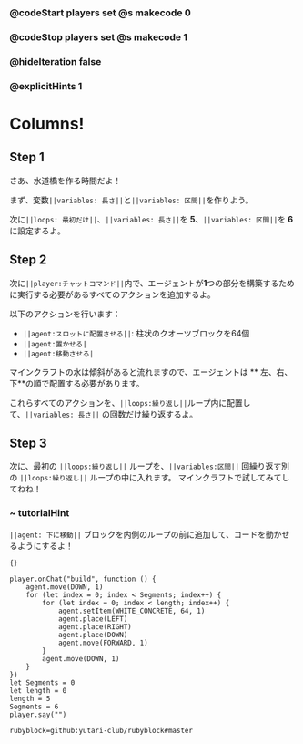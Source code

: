 ### @codeStart players set @s makecode 0
### @codeStop players set @s makecode 1

### @hideIteration false 
### @explicitHints 1


# Columns!

## Step 1
さあ、水道橋を作る時間だよ！<br>

まず、変数``||variables: 長さ||``と``||variables: 区間||``を作りよう。<br>

次に``||loops: 最初だけ||``、``||variables: 長さ||``を **5**、``||variables: 区間||``を **6** に設定するよ。<br>

<!-- Time to build the aqueducts! First, create ``||variable: length||`` and ``||variable: segments||`` variables. Then ``||variable: set length||`` to **5** and ``||variable: set segments||`` to **6** ``||loops: on start||``.  -->

## Step 2
次に``||player:チャットコマンド||``内で、エージェントが**1**つの部分を構築するために実行する必要があるすべてのアクションを追加するよ。<br>

以下のアクションを行います：<br>

- ``||agent:スロットに配置させる||``: 柱状のクオーツブロックを64個
- ``||agent:置かせる|``
- ``||agent:移動させる|``

マインクラフトの水は傾斜があると流れますので、エージェントは ** 左、右、下**の順で配置する必要があります。<br>

これらすべてのアクションを、``||loops:繰り返し||``ループ内に配置して、``||variables: 長さ||`` の回数だけ繰り返するよ。<br>



<!-- Now within an ``||player: on chat command||`` you need to add all the actions that the Agent needs to perform in order to build **1** part: ``||agent: set block pillar of quartz||`` at the count of **64**, ``||agent: place||`` and ``||agent: move forward||``. Water in Minecraft will flow if there is a slope, so the Agent needs to **place left, right and down**. Place all these actions within a ``||loops: repeat||`` loop that **repeats** ``||variable: length||`` times.  -->

## Step 3
次に、最初の ``||loops:繰り返し||`` ループを、``||variables:区間||`` 回繰り返す別の ``||loops:繰り返し||`` ループの中に入れます。
マインクラフトで試してみてしてねね！
<!-- Now nest the first ``||loops: repeat||`` loop within another ``||loops: repeat||`` loop that repeats ``||variables:segments||`` times. Try it out in Minecraft! -->

### ~ tutorialHint
``||agent: 下に移動||`` ブロックを内側のループの前に追加して、コードを動かせるようにするよ！
<!-- Add ``||agent: agent move down||`` block before the inner loop to make the code work! -->

```template
{}
``` 

```ghost
player.onChat("build", function () {
    agent.move(DOWN, 1)
    for (let index = 0; index < Segments; index++) {
        for (let index = 0; index < length; index++) {
            agent.setItem(WHITE_CONCRETE, 64, 1)
            agent.place(LEFT)
            agent.place(RIGHT)
            agent.place(DOWN)
            agent.move(FORWARD, 1)
        }
        agent.move(DOWN, 1)
    }
})
let Segments = 0
let length = 0
length = 5
Segments = 6
player.say("")
```
```package
rubyblock=github:yutari-club/rubyblock#master
```